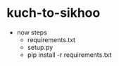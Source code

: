 # kuch-to-sikhoo
- now steps
   - requirements.txt
   - setup.py
   - pip install -r requirements.txt
     
